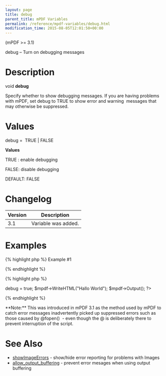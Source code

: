 ```yaml
---
layout: page
title: debug
parent_title: mPDF Variables
permalink: /reference/mpdf-variables/debug.html
modification_time: 2015-08-05T12:01:50+00:00
---
```


(mPDF >= 3.1)

debug – Turn on debugging messages

# Description

void **debug**

Specify whether to show debugging messages. If you are having problems with mPDF, set <span class="parameter">debug</span> to TRUE to show error and warning  messages that may otherwise be suppressed.

# Values

<span class="parameter">debug</span> =  <span class="smallblock">TRUE </span>| <span class="smallblock">FALSE</span>

**Values**

<span class="smallblock">TRUE </span>: enable debugging

<span class="smallblock">FALSE</span>: disable debugging

<span class="smallblock">DEFAULT</span>: <span class="smallblock">FALSE</span>

# Changelog

<table class="table"> <thead>
<tr> <th>Version</th><th>Description</th> </tr>
</thead> <tbody>
<tr>
<td>3.1</td>
<td>Variable was added.</td>
</tr>
</tbody> </table>

# Examples

{% highlight php %}
Example #1

{% endhighlight %}

{% highlight php %}
<?php

include("// Require composer autoload
require_once __DIR__ . '/vendor/autoload.php';");

$mpdf = new mPDF();

$mpdf->debug = true;

$mpdf->WriteHTML("Hallo World");

$mpdf->Output();

?>
{% endhighlight %}

<div class="alert alert-info" role="alert">**Note:** This was introduced in mPDF 3.1 as the method used by mPDF to catch error messages inadvertently picked up suppressed errors such as those caused by @fopen()  - even though the @ is deliberately there to prevent interruption of the script.</div>

# See Also

<ul>
<li class="manual_boxlist"><a href="{{ "/reference/mpdf-variables/showimageerrors.html" | prepend: site.baseurl }}">showImageErrors</a> - show/hide error reporting for problems with Images</li>
<li class="manual_boxlist"><a href="{{ "/reference/mpdf-variables/allow-output-buffering.html" | prepend: site.baseurl }}">allow_output_buffering</a> - prevent error mesages when using output buffering</li>
</ul>


